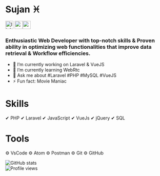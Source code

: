 # Sujan ♓
[<img src='https://cdn.jsdelivr.net/npm/simple-icons@3.0.1/icons/linkedin.svg' alt='linkedin' height='25'>](https://www.linkedin.com/in/https://www.linkedin.com/in/sjn97825//) [<img src='https://cdn.jsdelivr.net/npm/simple-icons@3.0.1/icons/icloud.svg' alt='website' height='25'>](https://enternals.com/)<a href="mailto:sujanmahmudovi@gmail.com"><img src='https://cdn.jsdelivr.net/npm/simple-icons@3.0.1/icons/gmail.svg' alt='gmail' height='25'></a>
### Enthusiastic Web Developer with top-notch skills & Proven ability in optimizing web functionalities that improve data retrieval & Workflow efficiencies.  

- 🔭 I’m currently working on Laravel & VueJS 
- 🌱 I’m currently learning WebRtc 
- 💬 Ask me about #Laravel #PHP #MySQL #VueJS 
- ⚡ Fun fact: Movie Maniac 

# Skills 
 ✔ PHP
 ✔ Laravel
 ✔ JavaScript
 ✔ VueJs
 ✔ jQuery
 ✔ SQL
 
# Tools 
 ⚙ VsCode
 ⚙ Atom
 ⚙ Postman
 ⚙ Git
 ⚙ GitHub

![GitHub stats](https://github-readme-stats.vercel.app/api?username=sujan97825&show_icons=true&count_private=true)  
![Profile views](https://gpvc.arturio.dev/sujan97825)  
